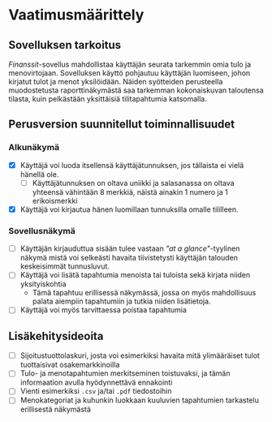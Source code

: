 # Vaatimusmäärittely

## Sovelluksen tarkoitus

_Finanssit_-sovellus mahdollistaa käyttäjän seurata tarkemmin omia tulo ja menovirtojaan. Sovelluksen käyttö pohjautuu käyttäjän luomiseen, johon kirjatut tulot ja menot yksilöidään. Näiden syötteiden perusteella muodostetusta raporttinäkymästä saa tarkemman kokonaiskuvan taloutensa tilasta, kuin pelkästään yksittäisiä tilitapahtumia katsomalla.

## Perusversion suunnitellut toiminnallisuudet

### Alkunäkymä

- [x] Käyttäjä voi luoda itsellensä käyttäjätunnuksen, jos tällaista ei vielä hänellä ole.
    - [ ] Käyttäjätunnuksen on oltava uniikki ja salasanassa on oltava yhteensä vähintään 8 merkkiä, näistä ainakin 1 numero ja 1 erikoismerkki
- [x] Käyttäjä voi kirjautua hänen luomillaan tunnuksilla omalle tililleen.

### Sovellusnäkymä

- [ ] Käyttäjän kirjauduttua sisään tulee vastaan _"at a glance"_-tyylinen näkymä mistä voi selkeästi havaita tiivistetysti käyttäjän talouden keskeisimmät tunnusluvut.
- [ ] Käyttäjä voi lisätä tapahtumia menoista tai tuloista sekä kirjata niiden yksityiskohtia
    - Tämä tapahtuu erillisessä näkymässä, jossa on myös mahdollisuus palata aiempiin tapahtumiin ja tutkia niiden lisätietoja.
- [ ] Käyttäjä voi myös tarvittaessa poistaa tapahtumia 

## Lisäkehitysideoita

- [ ] Sijoitustuottolaskuri, josta voi esimerkiksi havaita mitä ylimääräiset tulot tuottaisivat osakemarkkinoilla
- [ ] Tulo- ja menotapahtumien merkitseminen toistuvaksi, ja tämän informaation avulla hyödynnettävä ennakointi 
- [ ] Vienti esimerkiksi `.csv` ja/tai `.pdf` tiedostoihin
- [ ] Menokategoriat ja kuhunkin luokkaan kuuluvien tapahtumien tarkastelu erillisestä näkymästä
